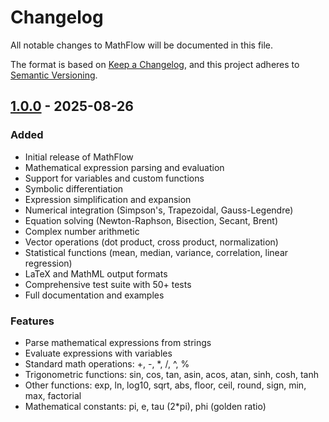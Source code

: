 # Changelog

All notable changes to MathFlow will be documented in this file.

The format is based on [Keep a Changelog](https://keepachangelog.com/en/1.0.0/),
and this project adheres to [Semantic Versioning](https://semver.org/spec/v2.0.0.html).

## [1.0.0] - 2025-08-26

### Added
- Initial release of MathFlow
- Mathematical expression parsing and evaluation
- Support for variables and custom functions
- Symbolic differentiation
- Expression simplification and expansion
- Numerical integration (Simpson's, Trapezoidal, Gauss-Legendre)
- Equation solving (Newton-Raphson, Bisection, Secant, Brent)
- Complex number arithmetic
- Vector operations (dot product, cross product, normalization)
- Statistical functions (mean, median, variance, correlation, linear regression)
- LaTeX and MathML output formats
- Comprehensive test suite with 50+ tests
- Full documentation and examples

### Features
- Parse mathematical expressions from strings
- Evaluate expressions with variables
- Standard math operations: +, -, *, /, ^, %
- Trigonometric functions: sin, cos, tan, asin, acos, atan, sinh, cosh, tanh
- Other functions: exp, ln, log10, sqrt, abs, floor, ceil, round, sign, min, max, factorial
- Mathematical constants: pi, e, tau (2*pi), phi (golden ratio)

[1.0.0]: https://github.com/Nonanti/MathFlow/releases/tag/v1.0.0